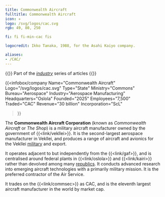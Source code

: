 ```yaml
---
title: Commonwealth Aircraft
fulltitle: Commonwealth Aircraft
icon: ✈️
logo: /svg/logos/cac.svg
rgb: 49, 80, 250

fi: fi fi-min-cac fis

logocredit: Ikko Tanaka, 1988, for the Asahi Kaiyo company.

aliases:
- /CAC/
---
```

{{<note series>}}
 Part of the *[industry](/industry/)* series of articles
{{</note>}}

{{<infobox/company
	 Name="Commonwealth Aircraft"
	 Logo="/svg/logos/cac.svg"
	 Type="State"
	 Ministry="Commons"
	 Bureau="Aerospace"
	 Industry="Aerospace Manufacturing"
	 Headquarters="Oslola"
	 Founded="2025"
	 Employees="7,500"
	 Traded="CAC"
	 Revenue="30 billion"
	 Incorporation="ScL"
 >}}

The <span class="fi fi-min-cac fis"></span>  **Commonwealth Aircraft Corporation** (known as *Commonwealth Aircraft* or *The Shop*) is a military aircraft manufacturer owned by the government of {{<link/vekllei>}}. It is the second-largest aerospace manufacturer in Vekllei, and produces a range of aircraft and avionics for the Vekllei [military](/military/) and export.

It operates adjacent to but independently from the {{<link/gaf>}}, and is centralised around federal plants in {{<link/oslola>}} and {{<link/kairi>}} rather than devolved among many [republics](/republics/). It conducts advanced research into emerging aircraft technologies with a primarily military mission. It is the preferred contractor of the Air Service.

It trades on the {{<link/commsec>}} as CAC, and is the eleventh largest aircraft manufacturer in the world by market cap.